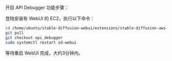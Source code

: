 开启 API Debugger 功能步骤：

登陆安装有 WebUI 的 EC2，执行以下命令：

```bash
cd /home/ubuntu/stable-diffusion-webui/extensions/stable-diffusion-aws-extension
git pull
git checkout api_debugger
sudo systemctl restart sd-webui
```

等待重启 WebUI 完成，大约3分钟内。
